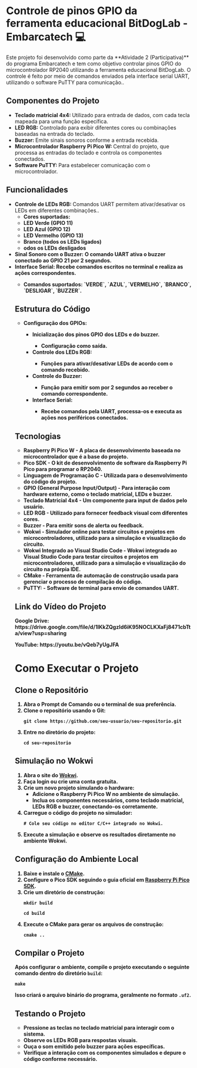 ﻿<h1>Controle de pinos GPIO da 
ferramenta educacional BitDogLab - Embarcatech 💻</h1> 

<p>Este projeto foi desenvolvido como parte da **Atividade 2 (Participativa)** do programa Embarcatech e tem como objetivo controlar pinos GPIO do microcontrolador RP2040 utilizando a ferramenta educacional BitDogLab. O controle é feito por meio de comandos enviados pela interface serial UART, utilizando o software PuTTY para comunicação..</p>

<h2>Componentes do Projeto</h2>

<ul>
  <li><strong>Teclado matricial 4x4: </strong>Utilizado para entrada de dados, com cada tecla mapeada para uma função específica.</li>
  <li><strong>LED RGB:</strong> Controlado para exibir diferentes cores ou combinações baseadas na entrada do teclado.</li>
  <li><strong>Buzzer: </strong>Emite sinais sonoros conforme a entrada recebida.</li>
  <li><strong>Microcontrolador Raspberry Pi Pico W: </strong>Central do projeto, que processa as entradas do teclado e controla os componentes conectados.</li>
  <li><strong>Software PuTTY: </strong>Para estabelecer comunicação com o microcontrolador.</li>
</ul> 

<h2>Funcionalidades</h2>

<ul>
	<li><strong>Controle de LEDs RGB:  </strong>Comandos UART permitem ativar/desativar os LEDs em diferentes combinações..
	<ul>
    <li><strong>Cores suportadas:
      <li>LED Verde (GPIO 11)</li>
      <li>LED Azul (GPIO 12)</li>
	  <li>LED Vermelho (GPIO 13)</li>
	  <li>Branco (todos os LEDs ligados) </li>
	  <li>odos os LEDs desligados</li>
    </ul>
	</li>
	<li><strong>Sinal Sonoro com o Buzzer: </strong>O comando UART ativa o buzzer conectado ao GPIO 21 por 2 segundos.
	</li>
	<li><strong>Interface Serial: </strong>Recebe comandos escritos no terminal e realiza as ações correspondentes.</li>	
    <ul>
    <li><strong>Comandos suportados: </strong> `VERDE`, `AZUL`, `VERMELHO`, `BRANCO`, `DESLIGAR`, `BUZZER`.
</ul>

<h2>Estrutura do Código</h2>

<ul>
	<li><strong>Configuração dos GPIOs:
    <ul>
    <li><strong> Inicialização dos pinos GPIO dos LEDs e do buzzer.
<ul>
    <li><strong> Configuração como saída.
</ul>
	<li><strong>Controle dos LEDs RGB:
<ul>
    <li><strong> Funções para ativar/desativar LEDs de acordo com o comando recebido.
</ul>
	<li><strong>Controle do Buzzer:
<ul>
    <li><strong> Função para emitir som por 2 segundos ao receber o comando correspondente.
</ul>
	<li><strong>Interface Serial:
<ul>
    <li><strong> Recebe comandos pela UART, processa-os e executa as ações nos periféricos conectados.
</ul>
</ul>
</ul>	

<h2>Tecnologias</h2>
<ul>
  <li><strong>Raspberry Pi Pico W</strong> - A placa de desenvolvimento baseada no microcontrolador que é a base do projeto.</li>
  <li><strong>Pico SDK</strong> - O kit de desenvolvimento de software da Raspberry Pi Pico para programar o RP2040.</li>
  <li><strong>Linguagem de Programação C</strong> - Utilizada para o desenvolvimento do código do projeto.</li>
  <li><strong>GPIO (General Purpose Input/Output)</strong> - Para interação com hardware externo, como o teclado matricial, LEDs e buzzer.</li>
  <li><strong>Teclado Matricial 4x4</strong> - Um componente para input de dados pelo usuário.</li>
  <li><strong>LED RGB</strong> - Utilizado para fornecer feedback visual com diferentes cores.</li>
  <li><strong>Buzzer</strong> - Para emitir sons de alerta ou feedback.</li>
  <li><strong>Wokwi</strong> - Simulador online para testar circuitos e projetos em microcontroladores, utilizado para a simulação e visualização do circuito.</li>
<li><strong>Wokwi Integrado ao Visual Studio Code</strong> - Wokwi integrado ao Visual Studio Code para testar circuitos e projetos em microcontroladores, utilizado para a simulação e visualização do circuito na prórpia IDE.</li>
  <li><strong>CMake</strong> - Ferramenta de automação de construção usada para gerenciar o processo de compilação do código.</li>
 <li><strong>PuTTY:</strong> - Software de terminal para envio de comandos UART.</li>
 </ul>

<h2>Link do Vídeo do Projeto</h2>

<p>Google Drive: https://drive.google.com/file/d/1lKkZQgzId6iK95NOCLKXaFj8471cbTta/view?usp=sharing</p>

<p>YouTube: https://youtu.be/vQeb7yUgJFA</p>

   <h1>Como Executar o Projeto</h1>
        <h2>Clone o Repositório</h2>
    <ol>
        <li>Abra o <strong>Prompt de Comando</strong> ou o terminal de sua preferência.</li>
        <li>Clone o repositório usando o Git:
            <pre><code>git clone https://github.com/seu-usuario/seu-repositorio.git</code></pre>
        </li>
        <li>Entre no diretório do projeto:
            <pre><code>cd seu-repositorio</code></pre>
        </li>
    </ol>
    <h2>Simulação no Wokwi</h2>
    <ol>
        <li>Abra o site do <a href="https://wokwi.com/" target="_blank">Wokwi</a>.</li>
        <li>Faça login ou crie uma conta gratuita.</li>
        <li>Crie um novo projeto simulando o hardware:
            <ul>
                <li>Adicione o <strong>Raspberry Pi Pico W</strong> no ambiente de simulação.</li>
                <li>Inclua os componentes necessários, como teclado matricial, LEDs RGB e buzzer, conectando-os corretamente.</li>
            </ul>
        </li>
        <li>Carregue o código do projeto no simulador:
            <pre><code># Cole seu código no editor C/C++ integrado no Wokwi.</code></pre>
        </li>
        <li>Execute a simulação e observe os resultados diretamente no ambiente Wokwi.</li>
    </ol>
    <h2>Configuração do Ambiente Local</h2>
    <ol>
        <li>Baixe e instale o <a href="https://cmake.org/download/" target="_blank">CMake</a>.</li>
        <li>Configure o <strong>Pico SDK</strong> seguindo o guia oficial em 
            <a href="https://datasheets.raspberrypi.com/pico/raspberry-pi-pico-c-sdk.pdf" target="_blank">
                Raspberry Pi Pico SDK</a>.
        </li>
        <li>Crie um diretório de construção:
            <pre><code>mkdir build</code></pre>
            <pre><code>cd build</code></pre>
        </li>
        <li>Execute o CMake para gerar os arquivos de construção:
            <pre><code>cmake ..</code></pre>
        </li>
    </ol>
    <h2>Compilar o Projeto</h2>
    <p>Após configurar o ambiente, compile o projeto executando o seguinte comando dentro do diretório <code>build</code>:</p>
    <pre><code>make</code></pre>
    <p>Isso criará o arquivo binário do programa, geralmente no formato <code>.uf2</code>.</p>
   <h2>Testando o Projeto</h2>
    <ul>
        <li>Pressione as teclas no teclado matricial para interagir com o sistema.</li>
        <li>Observe os LEDs RGB para respostas visuais.</li>
        <li>Ouça o som emitido pelo buzzer para ações específicas.</li>
        <li>Verifique a interação com os componentes simulados e depure o código conforme necessário.</li>
    </ul>

